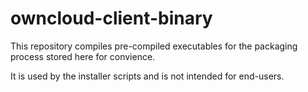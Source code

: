 owncloud-client-binary
======================

This repository compiles pre-compiled executables for the packaging process stored here for convience.

It is used by the installer scripts and is not intended for end-users.
